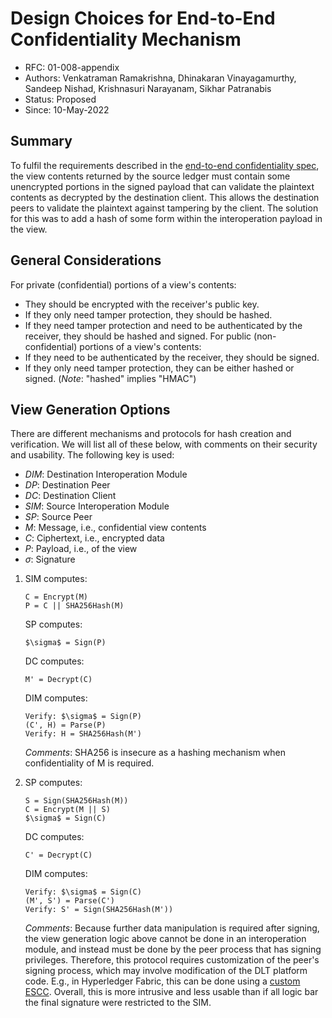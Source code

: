 <!--
 Copyright IBM Corp. All Rights Reserved.

 SPDX-License-Identifier: CC-BY-4.0
 -->
# Design Choices for End-to-End Confidentiality Mechanism

- RFC: 01-008-appendix
- Authors: Venkatraman Ramakrishna, Dhinakaran Vinayagamurthy, Sandeep Nishad, Krishnasuri Narayanam, Sikhar Patranabis
- Status: Proposed
- Since: 10-May-2022


## Summary

To fulfil the requirements described in the [end-to-end confidentiality spec](./confidentiality.md), the view contents returned by the source ledger must contain some unencrypted portions in the signed payload that can validate the plaintext contents as decrypted by the destination client. This allows the destination peers to validate the plaintext against tampering by the client. The solution for this was to add a hash of some form within the interoperation payload in the view.

## General Considerations

For private (confidential) portions of a view's contents:
- They should be encrypted with the receiver's public key.
- If they only need tamper protection, they should be hashed.
- If they need tamper protection and need to be authenticated by the receiver, they should be hashed and signed.
For public (non-confidential) portions of a view's contents:
- If they need to be authenticated by the receiver, they should be signed.
- If they only need tamper protection, they can be either hashed or signed.
(_Note_: "hashed" implies "HMAC")

## View Generation Options

There are different mechanisms and protocols for hash creation and verification. We will list all of these below, with comments on their security and usability. The following key is used:
- _DIM_: Destination Interoperation Module
- _DP_: Destination Peer
- _DC_: Destination Client
- _SIM_: Source Interoperation Module
- _SP_: Source Peer
- _M_: Message, i.e., confidential view contents
- _C_: Ciphertext, i.e., encrypted data
- _P_: Payload, i.e., of the view
- _$\sigma$_: Signature

1. SIM computes:
   ```
   C = Encrypt(M)
   P = C || SHA256Hash(M)
   ```
   SP computes:
   ```
   $\sigma$ = Sign(P)
   ```
   DC computes:
   ```
   M' = Decrypt(C)
   ```
   DIM computes:
   ```
   Verify: $\sigma$ = Sign(P)
   (C', H) = Parse(P)
   Verify: H = SHA256Hash(M')
   ```
   _Comments_: SHA256 is insecure as a hashing mechanism when confidentiality of M is required.

2. SP computes:
   ```
   S = Sign(SHA256Hash(M))
   C = Encrypt(M || S)
   $\sigma$ = Sign(C)
   ```
   DC computes:
   ```
   C' = Decrypt(C)
   ```
   DIM computes:
   ```
   Verify: $\sigma$ = Sign(C)
   (M', S') = Parse(C')
   Verify: S' = Sign(SHA256Hash(M'))
   ```
   _Comments_: Because further data manipulation is required after signing, the view generation logic above cannot be done in an interoperation module, and instead must be done by the peer process that has signing privileges. Therefore, this protocol requires customization of the peer's signing process, which may involve modification of the DLT platform code. E.g., in Hyperledger Fabric, this can be done using a [custom ESCC](https://hyperledger-fabric.readthedocs.io/en/latest/pluggable_endorsement_and_validation.html). Overall, this is more intrusive and less usable than if all logic bar the final signature were restricted to the SIM.
